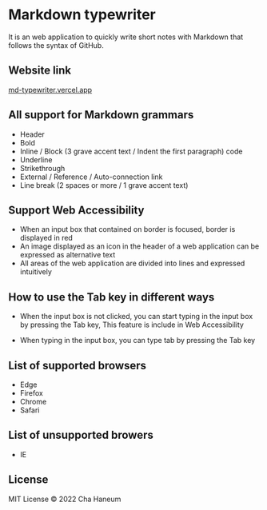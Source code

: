 # Markdown typewriter
It is an web application to quickly write short notes with Markdown that follows the syntax of GitHub.

## Website link
[md-typewriter.vercel.app](https://md-typewriter.vercel.app)

## All support for Markdown grammars
- Header
- Bold
- Inline / Block (3 grave accent text / Indent the first paragraph) code
- Underline
- Strikethrough
- External / Reference / Auto-connection link
- Line break (2 spaces or more / 1 grave accent text)

## Support Web Accessibility
- When an input box that contained on border is focused, border is displayed in red
- An image displayed as an icon in the header of a web application can be expressed as alternative text
- All areas of the web application are divided into lines and expressed intuitively

## How to use the Tab key in different ways
- When the input box is not clicked, you can start typing in the input box by pressing the Tab key, This feature is include in Web Accessibility

- When typing in the input box, you can type tab by pressing the Tab key

## List of supported browsers
- Edge
- Firefox
- Chrome
- Safari

## List of unsupported browers
- IE

## License
MIT License &copy; 2022 Cha Haneum
